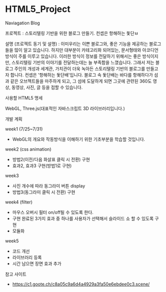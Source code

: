 # HTML5_Project

Naviagation Blog

프로젝트 : 스토리텔링 기반을 위한 블로그 만들기. 컨셉은 항해하는 돛단ㅂ

설명 (프로젝트 동기 및 설명) : 이미우리는 이쁜 블로그와, 좋은 기능을 제공하는 블로그들을 많이 알고 있습니다. 하지만 대부분이 카테고리화 되어있는, 문서형태와 아코디언 방식이 주를 이루고 있습니다. 이러한 방식이 정보를 전달하기 위해서는 좋은 방식이지만, 스토리텔링 기반의 이야기를 전달하는데는 늘 부족함을 느꼈습니다. 그래서 저는 블로그 주인의 개성과 세계관, 가치관이 더욱 녹아든 스토리텔링 기반의 블로그를 만들고자 합니다. 컨셉은 '항해하는 돛단배'입니다. 블로그 속 돛단배는 바다를 항해하다가 섬과 같은 오브젝트들을 마주하게 되고, 그 섬에 도달하게 되면 그곳에 관련된 360도 영상, 동영상, 사진, 글 등을 접할 수 있습니다. 

사용할 HTML5 명세

WebGL, Three.js(대표적인 자바스크립트 3D 라이브러리입니다.)

개발 계획

week1 (7/25~7/31)

- WebGL의 개요와 작동방식을 이해하기 위한 기초부분을 학습할 것입니다.

week2 (css animation)

- 방법2(이전/다음 화살표 클릭 시 전환) 구현
- 효과2, 효과3 구현(방법1로 구현)

week3

- 사진 개수에 따라 동그라미 버튼 display
- 방법3(동그라미 클릭 시 전환) 구현

week4 (filter)

- 마우스 오버시 필터 on/off될 수 있도록 한다.
- 구현 완료된 3가지 효과 중 하나를 사용자가 선택해서 슬라이드 쇼 할 수 있도록 구현
- 모듈화

week5

- 코드 개선
- 라이브러리 등록
- 시간 남으면 장면 효과 추가

참고 사이트

- https://c1.goote.ch/c8a05c9a6d4a4929a3fa50e6ebdee0c3.scene/
